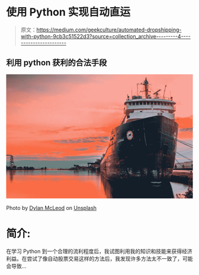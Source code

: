 # 使用 Python 实现自动直运

> 原文：<https://medium.com/geekculture/automated-dropshipping-with-python-9cb3c51522d3?source=collection_archive---------4----------------------->

## 利用 python 获利的合法手段

![](img/cafdddc5c1555c05965fff053a914890.png)

Photo by [Dylan McLeod](https://unsplash.com/@son_of_media?utm_source=unsplash&utm_medium=referral&utm_content=creditCopyText) on [Unsplash](https://unsplash.com/s/photos/ship?utm_source=unsplash&utm_medium=referral&utm_content=creditCopyText)

# 简介:

在学习 Python 到一个合理的流利程度后，我试图利用我的知识和技能来获得经济利益。在尝试了像自动股票交易这样的方法后，我发现许多方法太不一致了，可能会导致…